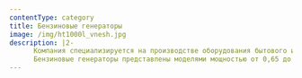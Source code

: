 ```yaml
---
contentType: category
title: Бензиновые генераторы
image: /img/ht1000l_vnesh.jpg
description: |2-
      Компания специализируется на производстве оборудования бытового и полупрофессионального класса, генераторы Huter подходят не только для домов и дач. Они находят применение на стройучастках, в мастерских и автосервисах. В большинстве электростанций установлены фирменные 4-хтактные двигатели Huter с верхним расположением клапанов, которые работают с экономичным потреблением топлива и масла. Каждый генератор, независимо от мощности и конструктивных особенностей, имеет продуманную панель управления для удобства контроля работы. К стандартному набору элементов относятся индикаторы перегрузки, напряжения уровня масла, к расширенному – электронные дисплеи, на которых отображаются показатели напряжения и счетчика моточасов. Большинство генераторов Huter имеет конструкцию открытого типа, установленную на силовой раме. Но есть электрогенераторы и в шумозащитном кожухе, благодаря которому уровень шума при работе не превышает 63 – 65 дБ.
      Бензиновые генераторы представлены моделями мощностью от 0,65 до 8,5 кВт. Они надежны и могут работать при температуре до -30 °С. В ассортименте есть обычные генераторы и инверторные, а также с возможностью работы на газу. Это надежные и удобные в обращении установки, у которых заявленные характеристики соответствуют фактическим.
---
```


